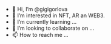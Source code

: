 - 👋 Hi, I’m @gigigorlova
- 👀 I’m interested in NFT, AR an WEB3.
- 🌱 I’m currently learning ...
- 💞️ I’m looking to collaborate on ...
- 📫 How to reach me ...

<!---
giginft/giginft is a ✨ special ✨ repository because its `README.md` (this file) appears on your GitHub profile.
You can click the Preview link to take a look at your changes.
--->
